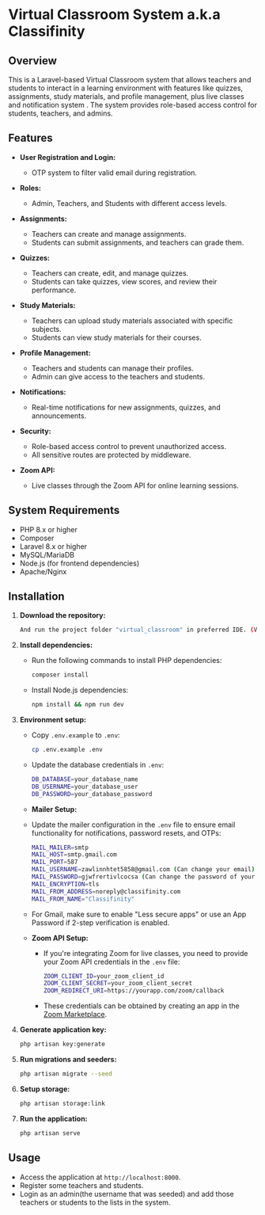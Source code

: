 # Virtual Classroom System a.k.a Classifinity

## Overview

This is a Laravel-based Virtual Classroom system that allows teachers and students to interact in a learning environment with features like quizzes, assignments, study materials, and profile management, plus live classes and notification system . The system provides role-based access control for students, teachers, and admins.

## Features

- **User Registration and Login:**
  - OTP system to filter valid email during registration.
  
- **Roles:**
  - Admin, Teachers, and Students with different access levels.
  
- **Assignments:**
  - Teachers can create and manage assignments.
  - Students can submit assignments, and teachers can grade them.

- **Quizzes:**
  - Teachers can create, edit, and manage quizzes.
  - Students can take quizzes, view scores, and review their performance.
  
- **Study Materials:**
  - Teachers can upload study materials associated with specific subjects.
  - Students can view study materials for their courses.
  
- **Profile Management:**
  - Teachers and students can manage their profiles.
  - Admin can give access to the teachers and students.
  
- **Notifications:**
  - Real-time notifications for new assignments, quizzes, and announcements.
  
- **Security:**
  - Role-based access control to prevent unauthorized access.
  - All sensitive routes are protected by middleware.
  
- **Zoom API:**
  - Live classes through the Zoom API for online learning sessions.
  
## System Requirements

- PHP 8.x or higher
- Composer
- Laravel 8.x or higher
- MySQL/MariaDB
- Node.js (for frontend dependencies)
- Apache/Nginx

## Installation

1. **Download the repository:**
   ```bash
   And run the project folder "virtual_classroom" in preferred IDE. (VS Code recommended)
   ```

2. **Install dependencies:**
   - Run the following commands to install PHP dependencies:
     ```bash
     composer install
     ```
   - Install Node.js dependencies:
     ```bash
     npm install && npm run dev
     ```

3. **Environment setup:**
   - Copy `.env.example` to `.env`:
     ```bash
     cp .env.example .env
     ```
   - Update the database credentials in `.env`:
     ```bash
     DB_DATABASE=your_database_name
     DB_USERNAME=your_database_user
     DB_PASSWORD=your_database_password
     ```

    - **Mailer Setup:**
     - Update the mailer configuration in the `.env` file to ensure email functionality for notifications, password resets, and OTPs:
       ```bash
       MAIL_MAILER=smtp
       MAIL_HOST=smtp.gmail.com 
       MAIL_PORT=587            
       MAIL_USERNAME=zawlinnhtet5858@gmail.com (Can change your email)
       MAIL_PASSWORD=gjwfrertivlcocsa (Can change the password of your email)
       MAIL_ENCRYPTION=tls         
       MAIL_FROM_ADDRESS=noreply@classifinity.com
       MAIL_FROM_NAME="Classifinity"
       ```
      - For Gmail, make sure to enable "Less secure apps" or use an App Password if 2-step verification is enabled.

   - **Zoom API Setup:**
     - If you're integrating Zoom for live classes, you need to provide your Zoom API credentials in the `.env` file:
       ```bash
       ZOOM_CLIENT_ID=your_zoom_client_id
       ZOOM_CLIENT_SECRET=your_zoom_client_secret
       ZOOM_REDIRECT_URI=https://yourapp.com/zoom/callback
       ```
     - These credentials can be obtained by creating an app in the [Zoom Marketplace](https://marketplace.zoom.us/).

4. **Generate application key:**
   ```bash
   php artisan key:generate
   ```

5. **Run migrations and seeders:**
   ```bash
   php artisan migrate --seed
   ```

6. **Setup storage:**
   ```bash
   php artisan storage:link
   ```

7. **Run the application:**
   ```bash
   php artisan serve
   ```

## Usage

- Access the application at `http://localhost:8000`.
- Register some teachers and students.
- Login as an admin(the username that was seeded) and add those teachers or students to the lists in the system.